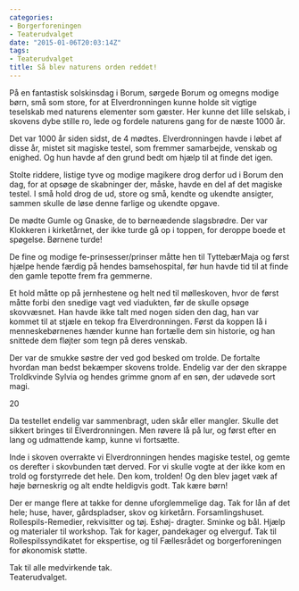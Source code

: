 ```yaml
---
categories:
- Borgerforeningen
- Teaterudvalget
date: "2015-01-06T20:03:14Z"
tags:
- Teaterudvalget
title: Så blev naturens orden reddet!
---
```


På en fantastisk solskinsdag i Borum, sørgede Borum og omegns modige børn, små som store, for at Elverdronningen kunne holde sit vigtige teselskab med naturens elementer som gæster. Her kunne det lille selskab, i skovens dybe stille ro, lede og fordele naturens gang for de næste 1000 år.

Det var 1000 år siden sidst, de 4 mødtes. Elverdronningen havde i løbet af disse år, mistet sit magiske testel, som fremmer samarbejde, venskab og enighed. Og hun havde af den grund bedt om hjælp til at finde det igen.

Stolte riddere, listige tyve og modige magikere drog derfor ud i Borum den dag, for at opsøge de skabninger der, måske, havde en del af det magiske testel. I små hold drog de ud, store og små, kendte og ukendte ansigter, sammen skulle de løse denne farlige og ukendte opgave.

De mødte Gumle og Gnaske, de to børneædende slagsbrødre. Der var Klokkeren i kirketårnet, der ikke turde gå op i toppen, for deroppe boede et spøgelse. Børnene turde!

De fine og modige fe-prinsesser/prinser måtte hen til TyttebærMaja og først hjælpe hende færdig på hendes bamsehospital, før hun havde tid til at finde den gamle tepotte frem fra gemmerne.

Et hold måtte op på jernhestene og helt ned til mølleskoven, hvor de først måtte forbi den snedige vagt ved viadukten, før de skulle opsøge skovvæsnet. Han havde ikke talt med nogen siden den dag, han var kommet til at stjæle en tekop fra Elverdronningen. Først da koppen lå i menneskebørnenes hænder kunne han fortælle dem sin historie, og han snittede dem fløjter som tegn på deres venskab.

Der var de smukke søstre der ved god besked om trolde. De fortalte hvordan man bedst bekæmper skovens trolde. Endelig var der den skrappe Troldkvinde Sylvia og hendes grimme gnom af en søn, der udøvede sort magi.

20

Da testellet endelig var sammenbragt, uden skår eller mangler. Skulle det sikkert bringes til Elverdronningen. Men røvere lå på lur, og først efter en lang og udmattende kamp, kunne vi fortsætte.

Inde i skoven overrakte vi Elverdronningen hendes magiske testel, og gemte os derefter i skovbunden tæt derved. For vi skulle vogte at der ikke kom en trold og forstyrrede det hele. Den kom, trolden! Og den blev jaget væk af høje børneskrig og alt endte heldigvis godt. Tak kære børn!

Der er mange flere at takke for denne uforglemmelige dag. Tak for lån af det hele; huse, haver, gårdspladser, skov og kirketårn. Forsamlingshuset. Rollespils-Remedier, rekvisitter og tøj. Eshøj- dragter. Sminke og bål. Hjælp og materialer til workshop. Tak for kager, pandekager og elverguf. Tak til Rollespilssyndikatet for ekspertise, og til Fællesrådet og borgerforeningen for økonomisk støtte.

Tak til alle medvirkende tak.  
Teaterudvalget.